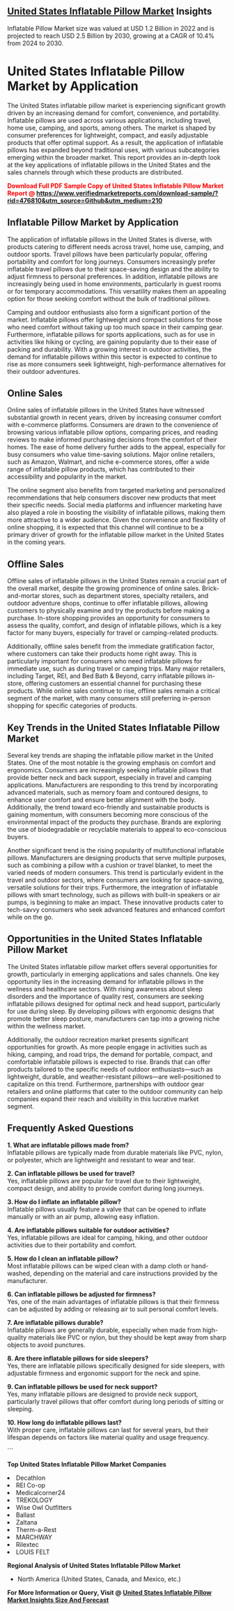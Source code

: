 <h2><a href="https://www.verifiedmarketreports.com/download-sample/?rid=476810&amp;utm_source=Github&amp;utm_medium=210" target="_blank">United States Inflatable Pillow Market</a> Insights</h2><p>Inflatable Pillow Market size was valued at USD 1.2 Billion in 2022 and is projected to reach USD 2.5 Billion by 2030, growing at a CAGR of 10.4% from 2024 to 2030.</p><p><h1>United States Inflatable Pillow Market by Application</h1><p>The United States inflatable pillow market is experiencing significant growth driven by an increasing demand for comfort, convenience, and portability. Inflatable pillows are used across various applications, including travel, home use, camping, and sports, among others. The market is shaped by consumer preferences for lightweight, compact, and easily adjustable products that offer optimal support. As a result, the application of inflatable pillows has expanded beyond traditional uses, with various subcategories emerging within the broader market. This report provides an in-depth look at the key applications of inflatable pillows in the United States and the sales channels through which these products are distributed. <strong><p><span class=""><span style="color: #ff0000;"><strong>Download Full PDF Sample Copy of United States Inflatable Pillow Market Report</strong> @ </span><a href="https://www.verifiedmarketreports.com/download-sample/?rid=476810&amp;utm_source=Github&amp;utm_medium=210" target="_blank">https://www.verifiedmarketreports.com/download-sample/?rid=476810&amp;utm_source=Github&amp;utm_medium=210</a></span></p></strong></p><h2>Inflatable Pillow Market by Application</h2><p>The application of inflatable pillows in the United States is diverse, with products catering to different needs across travel, home use, camping, and outdoor sports. Travel pillows have been particularly popular, offering portability and comfort for long journeys. Consumers increasingly prefer inflatable travel pillows due to their space-saving design and the ability to adjust firmness to personal preferences. In addition, inflatable pillows are increasingly being used in home environments, particularly in guest rooms or for temporary accommodations. This versatility makes them an appealing option for those seeking comfort without the bulk of traditional pillows.</p><p>Camping and outdoor enthusiasts also form a significant portion of the market. Inflatable pillows offer lightweight and compact solutions for those who need comfort without taking up too much space in their camping gear. Furthermore, inflatable pillows for sports applications, such as for use in activities like hiking or cycling, are gaining popularity due to their ease of packing and durability. With a growing interest in outdoor activities, the demand for inflatable pillows within this sector is expected to continue to rise as more consumers seek lightweight, high-performance alternatives for their outdoor adventures.</p><h2>Online Sales</h2><p>Online sales of inflatable pillows in the United States have witnessed substantial growth in recent years, driven by increasing consumer comfort with e-commerce platforms. Consumers are drawn to the convenience of browsing various inflatable pillow options, comparing prices, and reading reviews to make informed purchasing decisions from the comfort of their homes. The ease of home delivery further adds to the appeal, especially for busy consumers who value time-saving solutions. Major online retailers, such as Amazon, Walmart, and niche e-commerce stores, offer a wide range of inflatable pillow products, which has contributed to their accessibility and popularity in the market.</p><p>The online segment also benefits from targeted marketing and personalized recommendations that help consumers discover new products that meet their specific needs. Social media platforms and influencer marketing have also played a role in boosting the visibility of inflatable pillows, making them more attractive to a wider audience. Given the convenience and flexibility of online shopping, it is expected that this channel will continue to be a primary driver of growth for the inflatable pillow market in the United States in the coming years.</p><h2>Offline Sales</h2><p>Offline sales of inflatable pillows in the United States remain a crucial part of the overall market, despite the growing prominence of online sales. Brick-and-mortar stores, such as department stores, specialty retailers, and outdoor adventure shops, continue to offer inflatable pillows, allowing customers to physically examine and try the products before making a purchase. In-store shopping provides an opportunity for consumers to assess the quality, comfort, and design of inflatable pillows, which is a key factor for many buyers, especially for travel or camping-related products.</p><p>Additionally, offline sales benefit from the immediate gratification factor, where customers can take their products home right away. This is particularly important for consumers who need inflatable pillows for immediate use, such as during travel or camping trips. Many major retailers, including Target, REI, and Bed Bath & Beyond, carry inflatable pillows in-store, offering customers an essential channel for purchasing these products. While online sales continue to rise, offline sales remain a critical segment of the market, with many consumers still preferring in-person shopping for specific categories of products.</p><h2>Key Trends in the United States Inflatable Pillow Market</h2><p>Several key trends are shaping the inflatable pillow market in the United States. One of the most notable is the growing emphasis on comfort and ergonomics. Consumers are increasingly seeking inflatable pillows that provide better neck and back support, especially in travel and camping applications. Manufacturers are responding to this trend by incorporating advanced materials, such as memory foam and contoured designs, to enhance user comfort and ensure better alignment with the body. Additionally, the trend toward eco-friendly and sustainable products is gaining momentum, with consumers becoming more conscious of the environmental impact of the products they purchase. Brands are exploring the use of biodegradable or recyclable materials to appeal to eco-conscious buyers.</p><p>Another significant trend is the rising popularity of multifunctional inflatable pillows. Manufacturers are designing products that serve multiple purposes, such as combining a pillow with a cushion or travel blanket, to meet the varied needs of modern consumers. This trend is particularly evident in the travel and outdoor sectors, where consumers are looking for space-saving, versatile solutions for their trips. Furthermore, the integration of inflatable pillows with smart technology, such as pillows with built-in speakers or air pumps, is beginning to make an impact. These innovative products cater to tech-savvy consumers who seek advanced features and enhanced comfort while on the go.</p><h2>Opportunities in the United States Inflatable Pillow Market</h2><p>The United States inflatable pillow market offers several opportunities for growth, particularly in emerging applications and sales channels. One key opportunity lies in the increasing demand for inflatable pillows in the wellness and healthcare sectors. With rising awareness about sleep disorders and the importance of quality rest, consumers are seeking inflatable pillows designed for optimal neck and head support, particularly for use during sleep. By developing pillows with ergonomic designs that promote better sleep posture, manufacturers can tap into a growing niche within the wellness market.</p><p>Additionally, the outdoor recreation market presents significant opportunities for growth. As more people engage in activities such as hiking, camping, and road trips, the demand for portable, compact, and comfortable inflatable pillows is expected to rise. Brands that can offer products tailored to the specific needs of outdoor enthusiasts—such as lightweight, durable, and weather-resistant pillows—are well-positioned to capitalize on this trend. Furthermore, partnerships with outdoor gear retailers and online platforms that cater to the outdoor community can help companies expand their reach and visibility in this lucrative market segment.</p><h2>Frequently Asked Questions</h2><p><strong>1. What are inflatable pillows made from?</strong><br>Inflatable pillows are typically made from durable materials like PVC, nylon, or polyester, which are lightweight and resistant to wear and tear.</p><p><strong>2. Can inflatable pillows be used for travel?</strong><br>Yes, inflatable pillows are popular for travel due to their lightweight, compact design, and ability to provide comfort during long journeys.</p><p><strong>3. How do I inflate an inflatable pillow?</strong><br>Inflatable pillows usually feature a valve that can be opened to inflate manually or with an air pump, allowing easy inflation.</p><p><strong>4. Are inflatable pillows suitable for outdoor activities?</strong><br>Yes, inflatable pillows are ideal for camping, hiking, and other outdoor activities due to their portability and comfort.</p><p><strong>5. How do I clean an inflatable pillow?</strong><br>Most inflatable pillows can be wiped clean with a damp cloth or hand-washed, depending on the material and care instructions provided by the manufacturer.</p><p><strong>6. Can inflatable pillows be adjusted for firmness?</strong><br>Yes, one of the main advantages of inflatable pillows is that their firmness can be adjusted by adding or releasing air to suit personal comfort levels.</p><p><strong>7. Are inflatable pillows durable?</strong><br>Inflatable pillows are generally durable, especially when made from high-quality materials like PVC or nylon, but they should be kept away from sharp objects to avoid punctures.</p><p><strong>8. Are there inflatable pillows for side sleepers?</strong><br>Yes, there are inflatable pillows specifically designed for side sleepers, with adjustable firmness and ergonomic support for the neck and spine.</p><p><strong>9. Can inflatable pillows be used for neck support?</strong><br>Yes, many inflatable pillows are designed to provide neck support, particularly travel pillows that offer comfort during long periods of sitting or sleeping.</p><p><strong>10. How long do inflatable pillows last?</strong><br>With proper care, inflatable pillows can last for several years, but their lifespan depends on factors like material quality and usage frequency.</p>```</p><p><strong>Top United States Inflatable Pillow Market Companies</strong></p><div data-test-id=""><p><li>Decathlon</li><li> REI Co-op</li><li> Medicalcorner24</li><li> TREKOLOGY</li><li> Wise Owl Outfitters</li><li> Ballast</li><li> Zaltana</li><li> Therm-a-Rest</li><li> MARCHWAY</li><li> Rilextec</li><li> LOUIS FELT</li></p><div><strong>Regional Analysis of&nbsp;United States Inflatable Pillow Market</strong></div><ul><li dir="ltr"><p dir="ltr">North America&nbsp;(United States, Canada, and Mexico, etc.)</p></li></ul><p><strong>For More Information or Query, Visit @&nbsp;</strong><strong><a href="https://www.verifiedmarketreports.com/product/inflatable-pillow-market/?utm_source=Github&amp;utm_medium=210" target="_blank">United States Inflatable Pillow Market Insights Size And Forecast</a></strong></p></div>
